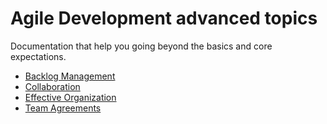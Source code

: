 # Agile Development advanced topics

Documentation that help you going beyond the basics and core expectations.

- [Backlog Management](./backlog-management/)
- [Collaboration](./collaboration/)
- [Effective Organization](./effective-organization/)
- [Team Agreements](./team-agreements/)
